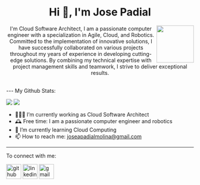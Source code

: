 <h1 align="center">Hi 👋, I'm Jose Padial</h1>
<img align='right' src='https://user-images.githubusercontent.com/5713670/87202985-820dcb80-c2b6-11ea-9f56-7ec461c497c3.gif' width='100'>

<p align="center">I'm Cloud Software Architect, I am a passionate computer engineer with a specialization in Agile, Cloud, and Robotics. Committed to the implementation of innovative solutions, I have successfully collaborated on various projects throughout my years of experience in developing cutting-edge solutions. By combining my technical expertise with project management skills and teamwork, I strive to deliver exceptional results.</p>

</br>
---
My Github Stats: 
<br>
  <p align = "left">
    <img src="https://github-readme-stats.vercel.app/api?username=josepadial&show_icons=true&theme=radical&line_height=27"> 
    <img src="https://github-readme-stats.vercel.app/api/top-langs/?username=josepadial&hide=css,html&theme=tokyonight">
  </p>

- 👨🏽‍💻 I’m currently working as Cloud Software Architect
- 🕰 Free time: I am a passionate computer engineer and robotics 
- 🌱 I’m currently learning Cloud Computing
- 📫 How to reach me: joseapadialmolina@gmail.com

---

To connect with me:

[<img 
src='https://www.vectorlogo.zone/logos/github/github-icon.svg' alt='github' height='40'>](https://github.com/josepadial)  [<img src='https://www.vectorlogo.zone/logos/linkedin/linkedin-tile.svg' alt='linkedin' height='40'>](https://www.linkedin.com/in/jose-antonio-padial-molina/) [<img src='https://www.vectorlogo.zone/logos/gmail/gmail-icon.svg' alt='gmail' height='40'>](mailto:joseapadialmolina@gmail.com)
